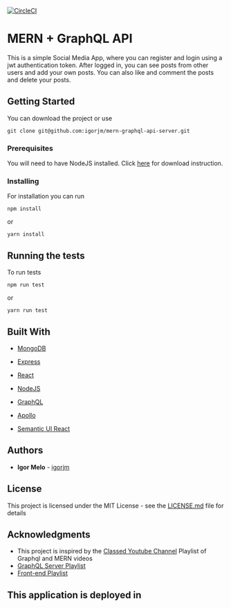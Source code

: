 [![CircleCI](https://circleci.com/gh/igorjm/mern-graphql-api-server/tree/master.svg?style=svg)](https://circleci.com/gh/igorjm/mern-graphql-api-server/tree/master)
# MERN + GraphQL API

This is a simple Social Media App, where you can register and login using a jwt authentication token. After logged in, you can see posts from other users and add your own posts. You can also like and comment the posts and delete your posts.

## Getting Started

You can download the project or use

```
git clone git@github.com:igorjm/mern-graphql-api-server.git
```

### Prerequisites

You will need to have NodeJS installed. Click [here](https://nodejs.org/en/download/) for download instruction.


### Installing

For installation you can run

```
npm install
```

or

```
yarn install
```

## Running the tests

To run tests

```
npm run test
```

or

```
yarn run test
```

## Built With

* [MongoDB](https://mongodb.com/)
* [Express](https://expressjs.com/)
* [React](https://reactjs.org/)
* [NodeJS](https://nodejs.org/)
* [GraphQL](https://graphql.org//)

* [Apollo](https://www.apollographql.com/docs/apollo-server/)
* [Semantic UI React](https://react.semantic-ui.com/)

## Authors

* **Igor Melo** - [igorjm](https://github.com/igorjm)

## License

This project is licensed under the MIT License - see the [LICENSE.md](LICENSE.md) file for details

## Acknowledgments

* This project is inspired by the [Classed Youtube Channel](https://www.youtube.com/channel/UC2-slOJImuSc20Drbf88qvg/featured) Playlist of Graphql and MERN videos
* [GraphQL Server Playlist](https://www.youtube.com/playlist?list=PLMhAeHCz8S3_CTiWMQhL6YxX7vZ7z84Zo)
* [Front-end Playlist](https://www.youtube.com/playlist?list=PLMhAeHCz8S3_pgb-j51QnCEhXNj5oyl8n)

## This application is deployed in

